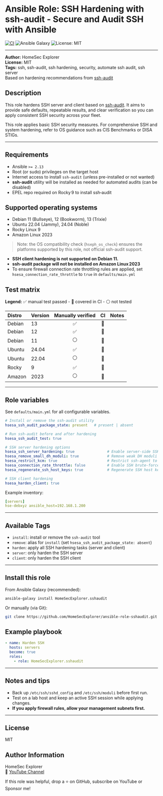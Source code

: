 # Ansible Role: SSH Hardening with ssh-audit - Secure and Audit SSH with Ansible

[![CI](https://github.com/HomeSecExplorer/ansible-role-sshaudit/actions/workflows/ci.yml/badge.svg)](https://github.com/HomeSecExplorer/ansible-role-sshaudit/actions/workflows/ci.yml)
![Ansible Galaxy](https://img.shields.io/badge/ansible-galaxy-blue?logo=ansible)
![License: MIT](https://img.shields.io/badge/license-MIT-green.svg)

---

**Author:** HomeSec Explorer  
**License:** MIT  
**Tags:** ssh, ssh-audit, ssh hardening, security, automate ssh audit, ssh server  
Based on hardening recommendations from [ssh-audit](https://github.com/jtesta/ssh-audit)

## Description

This role hardens SSH server and client based on [ssh-audit](https://github.com/jtesta/ssh-audit). It aims to provide safe defaults, repeatable results, and clear verification so you can apply consistent SSH security across your fleet.

This role applies basic SSH security measures. For comprehensive SSH and system hardening, refer to OS guidance such as CIS Benchmarks or DISA STIGs.

---

## Requirements

- Ansible `>= 2.13`
- Root (or sudo) privileges on the target host
- Internet access to install `ssh-audit` (unless pre-installed or not wanted)
- **ssh-audit** utility will be installed as needed for automated audits (can be disabled)
- EPEL repo required on Rocky 9 to install ssh‑audit

## Supported operating systems

- Debian 11 (Bullseye), 12 (Bookworm), 13 (Trixie)
- Ubuntu 22.04 (Jammy), 24.04 (Noble)
- Rocky Linux 9
- Amazon Linux 2023

> Note: the OS compatibility check (`hseph_os_check`) ensures the platforms supported by this role, not official ssh-audit support.

- **SSH client hardening is not supported on Debian 11.**
- **ssh-audit package will not be installed on Amazon Linux 2023**
- To ensure firewall connection rate throttling rules are applied, set `hsesa_connection_rate_throttle` to `true` in `defaults/main.yml`

## Test matrix

**Legend:** :white_check_mark: manual test passed - :repeat: covered in CI - :white_circle: not tested

| Distro | Version | Manually verified | CI | Notes |
|:-------|:--------|:-----------------:|:--:|:-----|
| Debian | 13 | :white_check_mark: | :repeat: |  |
| Debian | 12 | :white_check_mark: | :repeat: |  |
| Debian | 11 | :white_circle: | :repeat: |  |
| Ubuntu | 24.04 | :white_check_mark: | :repeat: |  |
| Ubuntu | 22.04 | :white_circle: | :repeat: |  |
| Rocky  | 9 | :white_check_mark: | :repeat: |  |
| Amazon | 2023 | :white_circle: | :repeat: |  |

---

## Role variables

See `defaults/main.yml` for all configurable variables.

```yaml
# Install or remove the ssh-audit utility
hsesa_ssh_audit_package_state: present   # present | absent

# Run ssh-audit before and after hardening
hsesa_ssh_audit_test: true

# SSH server hardening options
hsesa_ssh_server_hardening: true               # Enable server-side SSH hardening
hsesa_remove_small_dh_moduli: true             # Remove weak DH moduli for better cryptographic security
hsesa_restrict_kcm: true                       # Restrict ssh-agent to secure socket (KCM)
hsesa_connection_rate_throttle: false          # Enable SSH brute-force attack throttling (iptables or firewalld)
hsesa_regenerate_ssh_host_keys: true           # Regenerate SSH host keys with secure algorithms

# SSH client hardening
hsesa_harden_client: true
```

Example inventory:

```yaml
[servers]
hse-debxyz ansible_host=192.168.1.200
```

---

## Available Tags

- `install`: install or remove the `ssh-audit` tool
- `remove`: alias for `install` (set `hsesa_ssh_audit_package_state: absent`)
- `harden`: apply all SSH hardening tasks (server and client)
- `server`: only harden the SSH server
- `client`: only harden the SSH client

---

## Install this role

From Ansible Galaxy (recommended):

```bash
ansible-galaxy install HomeSecExplorer.sshaudit
```

Or manually (via Git):

```bash
git clone https://github.com/HomeSecExplorer/ansible-role-sshaudit.git roles/HomeSecExplorer.sshaudit
```

## Example playbook

```yaml
- name: Harden SSH
  hosts: servers
  become: true
  roles:
    - role: HomeSecExplorer.sshaudit
```

---

## Notes and tips

- Back up `/etc/ssh/sshd_config` and `/etc/ssh/moduli` before first run.
- Test on a lab host and keep an active SSH session while applying changes.
- **If you apply firewall rules, allow your management subnets first.**

---

## License

MIT

## Author Information

HomeSec Explorer  
🔗 [YouTube Channel](https://www.youtube.com/@HomeSecExplorer)

If this role was helpful, drop a ⭐ on GitHub, subscribe on YouTube or Sponsor me!
